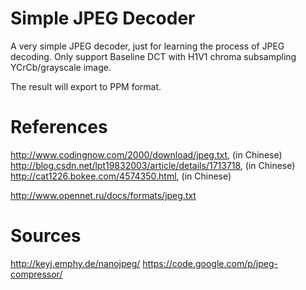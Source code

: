 
Simple JPEG Decoder
=======

A very simple JPEG decoder, just for learning the process of JPEG decoding. Only support Baseline DCT with H1V1 chroma subsampling YCrCb/grayscale image.

The result will export to PPM format.



References
=======

http://www.codingnow.com/2000/download/jpeg.txt, (in Chinese)
http://blog.csdn.net/lpt19832003/article/details/1713718, (in Chinese)
http://cat1226.bokee.com/4574350.html, (in Chinese)

http://www.opennet.ru/docs/formats/jpeg.txt



Sources
=======

http://keyj.emphy.de/nanojpeg/
https://code.google.com/p/jpeg-compressor/

